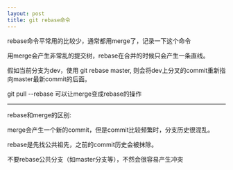 ```yaml
---
layout: post
title: git rebase命令
---
```


rebase命令平常用的比较少，通常都用merge了，记录一下这个命令

用merge会产生非常乱的提交树，rebase在合并的时候只会产生一条直线。

假如当前分支为dev，使用 git rebase master, 则会将dev上分叉的commit重新指向master最新commit的后面。

git pull --rebase 可以让merge变成rebase的操作


---
rebase和merge的区别:

merge会产生一个新的commit，但是commit比较频繁时，分支历史很混乱。

rebase是先找公共祖先，之前的commit历史会被抹除。

不要rebase公共分支（如master分支等），不然会很容易产生冲突
